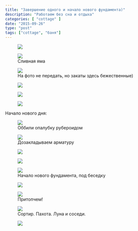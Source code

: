 ```yaml
---
title: "Завершение одного и начало нового фундамента)"
description: "Работаем без сна и отдыха"
categories: [ "cottage" ]
date: "2015-09-26"
type: "post"
tags: ["cottage", "баня"]
---
```


<div class="gallery-item">
<figure><a data-fancybox="gallery" href='/img/2015/09/IMG_20150926_184340.jpg'><img src='/img/2015/09/IMG_20150926_184340.jpg' /></a></figure>
<figure><a data-fancybox="gallery" href='/img/2015/09/IMG_20150926_184409.jpg'><img src='/img/2015/09/IMG_20150926_184409.jpg' /></a><figcaption>Сливная яма</figcaption></figure>
<figure><a data-fancybox="gallery" href='/img/2015/09/IMG_20150926_191835.jpg'><img src='/img/2015/09/IMG_20150926_191835.jpg' /></a><figcaption>На фото не передать, но закаты здесь бежественные)</figcaption></figure>
<figure><a data-fancybox="gallery" href='/img/2015/09/IMG_20150926_192339.jpg'><img src='/img/2015/09/IMG_20150926_192339.jpg' /></a></figure>
<figure><a data-fancybox="gallery" href='/img/2015/09/IMG_20150926_194853.jpg'><img src='/img/2015/09/IMG_20150926_194853.jpg' /></a></figure>
<figure><a data-fancybox="gallery" href='/img/2015/09/IMG_20150926_194904.jpg'><img src='/img/2015/09/IMG_20150926_194904.jpg' /></a></figure>
</div>

Начало нового дня:

<div class="gallery-item">
<figure><a data-fancybox="gallery" href='/img/2015/09/IMG_20150927_164350.jpg'><img src='/img/2015/09/IMG_20150927_164350.jpg' /></a><figcaption>Оббили опалубку рубероидом</figcaption></figure>
<figure><a data-fancybox="gallery" href='/img/2015/09/IMG_20150927_181956.jpg'><img src='/img/2015/09/IMG_20150927_181956.jpg' /></a><figcaption>Дозакладываем арматуру</figcaption></figure>
<figure><a data-fancybox="gallery" href='/img/2015/09/IMG_20150927_182011.jpg'><img src='/img/2015/09/IMG_20150927_182011.jpg' /></a></figure>
<figure><a data-fancybox="gallery" href='/img/2015/09/IMG_20150927_183822.jpg'><img src='/img/2015/09/IMG_20150927_183822.jpg' /></a></figure>
<figure><a data-fancybox="gallery" href='/img/2015/09/IMG_20150927_190048.jpg'><img src='/img/2015/09/IMG_20150927_190048.jpg' /></a><figcaption>Начало нового фундамента, под беседку</figcaption></figure>
<figure><a data-fancybox="gallery" href='/img/2015/09/IMG_20150927_190056.jpg'><img src='/img/2015/09/IMG_20150927_190056.jpg' /></a></figure>
<figure><a data-fancybox="gallery" href='/img/2015/09/IMG_20150927_190115.jpg'><img src='/img/2015/09/IMG_20150927_190115.jpg' /></a><figcaption>Притопчем!</figcaption></figure>
<figure><a data-fancybox="gallery" href='/img/2015/09/IMG_20150927_191825.jpg'><img src='/img/2015/09/IMG_20150927_191825.jpg' /></a><figcaption>Сортир. Пахота. Луна и соседи.</figcaption></figure>
<figure><a data-fancybox="gallery" href='/img/2015/09/IMG_20150927_191836.jpg'><img src='/img/2015/09/IMG_20150927_191836.jpg' /></a></figure>
</div>
